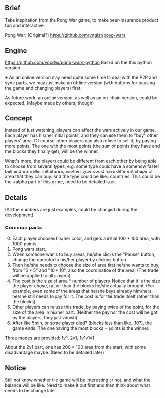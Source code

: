 
## Brief
Take inspiration from the Pong War game, to make peer-insurance product fun and interactive.

Pong War: (Original?)
https://github.com/vnglst/pong-wars

## Engine
https://github.com/vocdex/pong-wars-python
Based on the this python version

※ As an online version may need quite some time to deal with the P2P and sync parts, we may just make an offline version (with buttons for pausing the game and changing players) first.

As future work, an online version, as well as an on-chain version, could be expected.
(Maybe made by others, though)

## Concept
Instead of just watching, players can affect the wars actively in our game.
Each player has his/her initial points, and they can use them to "buy" other players' area. Of course, other players can also refuse to sell it, by paying more points.
The one with the most points (the sum of points they have and the blocks they finally get), will be the winner.

What's more, the players could be different from each other by being able to choose from several types, e.g. some type could have a somehow faster ball and a smaller initial area, another type could have different shape of area that they can buy.
And the type could be like...countries.
This could be the +alpha part of this game, need to be detailed later.

## Details
(All the numbers are just examples, could be changed during the development)

### Common parts
0. Each player chooses his/her color, and gets a initial 100 * 100 area, with 1000 points.
1. Pong wars start.
2. When someone wants to buy areas, he/she clicks the "Pause" button, change the operator to his/her player by clicking button.
3. Then he/she needs to choose the size of area that he/she wants to buy, from "5 * 5" and "10 * 10", also the coordination of the area.
(The trade will be applied to all players)
4. The cost is the size of area * number of players. Notice that it is the size the player chose, rather than the blocks he/she actually brought.
(For example, even some of the areas that he/she buys already him/hers, he/she still needs to pay for it. The cost is for the trade itself rather than the blocks)
5. Other players can refuse this trade, by paying twice of the point, for the size of the area in his/her part.
(Neither the pay nor the cost will be got by the players, they just vanish)
6. After like 5min, or some player died? (blocks less than like...10?), the game ends. The one having the most blocks + points is the winner.

Three modes are provided: 1v1, 2v1, 1v1v1v1

About the 2v1 part, one has 200 * 100 area from the start, with some disadvantage maybe.
(Need to be detailed later)


## Notice
Still not know whether the game will be interesting or not, and what the balance will be like.
Need to make it out first and then think about what needs to be change later.
